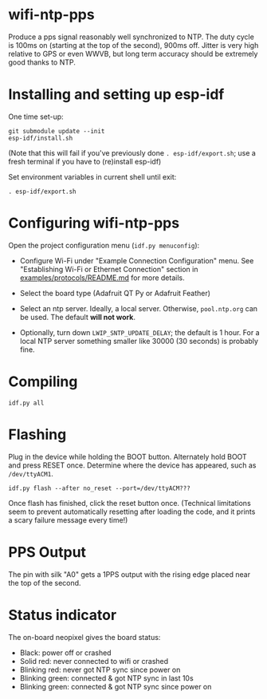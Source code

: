# wifi-ntp-pps

Produce a pps signal reasonably well synchronized to NTP.  The duty cycle is 100ms on (starting at the top of the second), 900ms off.  Jitter is very high relative to GPS or even WWVB, but long term accuracy should be extremely good thanks to NTP.

# Installing and setting up esp-idf

One time set-up:
```shell
git submodule update --init
esp-idf/install.sh
```

(Note that this will fail if you've previously done `. esp-idf/export.sh`; use a fresh terminal if you have to (re)install esp-idf)

Set environment variables in current shell until exit:
```shell
. esp-idf/export.sh
```

# Configuring wifi-ntp-pps

Open the project configuration menu (`idf.py menuconfig`):

* Configure Wi-Fi under "Example Connection Configuration" menu. See "Establishing Wi-Fi or Ethernet Connection" section in [examples/protocols/README.md](https://github.com/espressif/esp-idf/blob/HEAD/examples/protocols/README.md) for more details.

* Select the board type (Adafruit QT Py or Adafruit Feather)

* Select an ntp server. Ideally, a local server. Otherwise, `pool.ntp.org` can be used. The default **will not work**.

* Optionally, turn down `LWIP_SNTP_UPDATE_DELAY`; the default is 1 hour. For a local NTP server something smaller like 30000 (30 seconds) is probably fine.

# Compiling

```shell
idf.py all
```

# Flashing

Plug in the device while holding the BOOT button. Alternately hold BOOT and press RESET once. Determine where the device has appeared, such as `/dev/ttyACM1`.

```shell
idf.py flash --after no_reset --port=/dev/ttyACM???
```

Once flash has finished, click the reset button once.  (Technical limitations seem to prevent automatically resetting after loading the code, and it prints a scary failure message every time!)

# PPS Output

The pin with silk "A0" gets a 1PPS output with the rising edge placed near the top of the second.

# Status indicator

The on-board neopixel gives the board status:

* Black: power off or crashed
* Solid red: never connected to wifi or crashed
* Blinking red: never got NTP sync since power on
* Blinking green: connected & got NTP sync in last 10s
* Blinking green: connected & got NTP sync since power on
